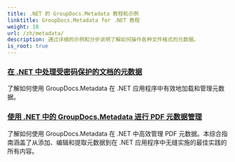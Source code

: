 ```yaml
---
title: .NET 的 GroupDocs.Metadata 教程和示例
linktitle: GroupDocs.Metadata for .NET 教程
weight: 10
url: /zh/metadata/
description: 通过详细的示例和分步说明了解如何操作各种文件格式的元数据。
is_root: true
---
```

### [在 .NET 中处理受密码保护的文档的元数据](./load-metadata/)
了解如何使用 GroupDocs.Metadata 在 .NET 应用程序中有效地加载和管理元数据。
### [使用 .NET 中的 GroupDocs.Metadata 进行 PDF 元数据管理](./pdf-metadata-management/)
了解如何使用 GroupDocs.Metadata 在 .NET 中高效管理 PDF 元数据。本综合指南涵盖了从添加、编辑和提取元数据到在 .NET 应用程序中无缝实施的最佳实践的所有内容。